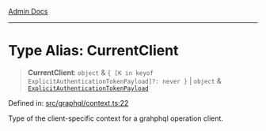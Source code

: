[Admin Docs](/)

***

# Type Alias: CurrentClient

> **CurrentClient**: `object` & `{ [K in keyof ExplicitAuthenticationTokenPayload]?: never }` \| `object` & [`ExplicitAuthenticationTokenPayload`](ExplicitAuthenticationTokenPayload.md)

Defined in: [src/graphql/context.ts:22](https://github.com/NishantSinghhhhh/talawa-api/blob/a2d437e77a694d2951c25ce8de6694e3fef2fd70/src/graphql/context.ts#L22)

Type of the client-specific context for a grahphql operation client.
